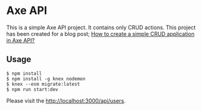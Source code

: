 # Axe API

This is a simple Axe API project. It contains only CRUD actions. This project has been created for a blog post; [How to create a simple CRUD application in Axe API?](https://medium.com/p/6164ca0cc393)

## Usage

```
$ npm install
$ npm install -g knex nodemon
$ knex --esm migrate:latest
$ npm run start:dev
```

Please visit the [http://localhost:3000/api/users](http://localhost:3000/api/users).
